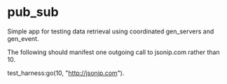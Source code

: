 # pub_sub
Simple app for testing data retrieval using coordinated gen_servers and gen_event.

The following should manifest one outgoing call to jsonip.com rather than 10.

test_harness:go(10, "http://jsonip.com").
